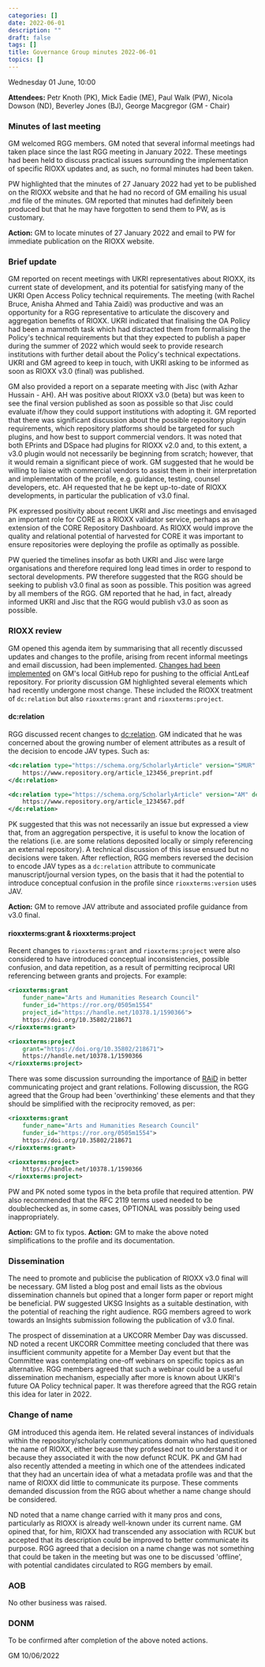 ```yaml
---
categories: []
date: 2022-06-01
description: ""
draft: false
tags: []
title: Governance Group minutes 2022-06-01
topics: []
---
```


Wednesday 01 June, 10:00

**Attendees:** Petr Knoth (PK), Mick Eadie (ME), Paul Walk (PW), Nicola Dowson (ND), Beverley Jones (BJ), George Macgregor (GM - Chair)

### Minutes of last meeting

GM welcomed RGG members. GM noted that several informal meetings had taken place since the last RGG meeting in January 2022. These meetings had been held to discuss practical issues surrounding the implementation of specific RIOXX updates and, as such, no formal minutes had been taken.

PW highlighted that the minutes of 27 January 2022 had yet to be published on the RIOXX website and that he had no record of GM emailing his usual .md file of the minutes. GM reported that minutes had definitely been produced but that he may have forgotten to send them to PW, as is customary.

**Action:** GM to locate minutes of 27 January 2022 and email to PW for immediate publication on the RIOXX website.

### Brief update

GM reported on recent meetings with UKRI representatives about RIOXX, its current state of development, and its potential for satisfying many of the UKRI Open Access Policy technical requirements. The meeting (with Rachel Bruce, Anisha Ahmed and Tahia Zaidi) was productive and was an opportunity for a RGG representative to articulate the discovery and aggregation benefits of RIOXX. UKRI indicated that finalising the OA Policy had been a mammoth task which had distracted them from formalising the Policy's technical requirements but that they expected to publish a paper during the summer of 2022 which would seek to provide research institutions with further detail about the Policy's technical expectations. UKRI and GM agreed to keep in touch, with UKRI asking to be informed as soon as RIOXX v3.0 (final) was published.

GM also provided a report on a separate meeting with Jisc (with Azhar Hussain - AH). AH was positive about RIOXX v3.0 (beta) but was keen to see the final version published as soon as possible so that Jisc could evaluate if/how they could support institutions with adopting it. GM reported that there was significant discussion about the possible repository plugin requirements, which repository platforms should be targeted for such plugins, and how best to support commercial vendors. It was noted that both EPrints and DSpace had plugins for RIOXX v2.0 and, to this extent, a v3.0 plugin would not necessarily be beginning from scratch; however, that it would remain a significant piece of work. GM suggested that he would be willing to liaise with commercial vendors to assist them in their interpretation and implementation of the profile, e.g. guidance, testing, counsel developers, etc. AH requested that he be kept up-to-date of RIOXX developments, in particular the publication of v3.0 final.

PK expressed positivity about recent UKRI and Jisc meetings and envisaged an important role for CORE as a RIOXX validator service, perhaps as an extension of the CORE Repository Dashboard. As RIOXX would improve the quality and relational potential of harvested for CORE it was important to ensure repositories were deploying the profile as optimally as possible.

PW queried the timelines insofar as both UKRI and Jisc were large organisations and therefore required long lead times in order to respond to sectoral developments. PW therefore suggested that the RGG should be seeking to publish v3.0 final as soon as possible. This position was agreed by all members of the RGG. GM reported that he had, in fact, already informed UKRI and Jisc that the RGG would publish v3.0 as soon as possible.

### RIOXX review

GM opened this agenda item by summarising that all recently discussed updates and changes to the profile, arising from recent informal meetings and email discussion, had been implemented. [Changes had been implemented](https://github.com/geo-mac/rioxx/tree/master/webroot/content/profiles/v3-0-final) on GM's local GitHub repo for pushing to the official AntLeaf repository. For priority discussion GM highlighted several elements which had recently undergone most change. These included the RIOXX treatment of `dc:relation` but also `rioxxterms:grant` and `rioxxterms:project`.

#### dc:relation
RGG discussed recent changes to [dc:relation](https://github.com/geo-mac/rioxx/blob/master/webroot/content/profiles/v3-0-final/dc_relation.md). GM indicated that he was concerned about the growing number of element attributes as a result of the decision to encode JAV types. Such as:

```xml
<dc:relation type="https://schema.org/ScholarlyArticle" version="SMUR" deposit_date="2021-07-06" resource_exposed_date="2021-07-20">
    https://www.repository.org/article_123456_preprint.pdf
</dc:relation>

<dc:relation type="https://schema.org/ScholarlyArticle" version="AM" deposit_date="2021-07-28" resource_exposed_date="2021-07-28">
    https://www.repository.org/article_1234567.pdf
</dc:relation>
```

PK suggested that this was not necessarily an issue but expressed a view that, from an aggregation perspective, it is useful to know the location of the relations (i.e. are some relations deposited locally or simply referencing an external repository). A technical discussion of this issue ensued but no decisions were taken. After reflection, RGG members reversed the decision to encode JAV types as a `dc:relation` attribute to communicate manuscript/journal version types, on the basis that it had the potential to introduce conceptual confusion in the profile since `rioxxterms:version` uses JAV.

**Action:** GM to remove JAV attribute and associated profile guidance from v3.0 final.

#### rioxxterms:grant & rioxxterms:project
Recent changes to `rioxxterms:grant` and `rioxxterms:project` were also considered to have introduced conceptual inconsistencies, possible confusion, and data repetition, as a result of permitting reciprocal URI referencing between grants and projects. For example:

```xml
<rioxxterms:grant
    funder_name="Arts and Humanities Research Council"
    funder_id="https://ror.org/0505m1554"
    project_id="https://handle.net/10378.1/1590366">
    https://doi.org/10.35802/218671
</rioxxterms:grant>
```
```xml
<rioxxterms:project
    grant="https://doi.org/10.35802/218671">
    https://handle.net/10378.1/1590366
</rioxxterms:project>
```
There was some discussion surrounding the importance of [RAiD](https://www.raid.org.au/) in better communicating project and grant relations. Following discussion, the RGG agreed that the Group had been 'overthinking' these elements and that they should be simplified with the reciprocity removed, as per:

```xml
<rioxxterms:grant
    funder_name="Arts and Humanities Research Council"
    funder_id="https://ror.org/0505m1554">
    https://doi.org/10.35802/218671
</rioxxterms:grant>
```
```xml
<rioxxterms:project>
    https://handle.net/10378.1/1590366
</rioxxterms:project>
```
PW and PK noted some typos in the beta profile that required attention. PW also recommended that the RFC 2119 terms used needed to be doublechecked as, in some cases, OPTIONAL was possibly being used inappropriately.

**Action:** GM to fix typos.
**Action:** GM to make the above noted simplifications to the profile and its documentation.

### Dissemination

The need to promote and publicise the publication of RIOXX v3.0 final will be necessary. GM listed a blog post and email lists as the obvious dissemination channels but opined that a longer form paper or report might be beneficial. PW suggested UKSG Insights as a suitable destination, with the potential of reaching the right audience. RGG members agreed to work towards an Insights submission following the publication of v3.0 final.

The prospect of dissemination at a UKCORR Member Day was discussed. ND noted a recent UKCORR Committee meeting concluded that there was insufficient community appetite for a Member Day event but that the Committee was contemplating one-off webinars on specific topics as an alternative. RGG members agreed that such a webinar could be a useful dissemination mechanism, especially after more is known about UKRI's future OA Policy technical paper. It was therefore agreed that the RGG retain this idea for later in 2022.

### Change of name
GM introduced this agenda item. He related several instances of individuals within the repository/scholarly communications domain who had questioned the name of RIOXX, either because they professed not to understand it or because they associated it with the now defunct RCUK. PK and GM had also recently attended a meeting in which one of the attendees indicated that they had an uncertain idea of what a metadata profile was and that the name of RIOXX did little to communicate its purpose. These comments demanded discussion from the RGG about whether a name change should be considered.

ND noted that a name change carried with it many pros and cons, particularly as RIOXX is already well-known under its current name. GM opined that, for him, RIOXX had transcended any association with RCUK but accepted that its description could be improved to better communicate its purpose. RGG agreed that a decision on a name change was not something that could be taken in the meeting but was one to be discussed 'offline', with potential candidates circulated to RGG members by email.

### AOB

No other business was raised.

### DONM

To be confirmed after completion of the above noted actions.

GM 10/06/2022


















